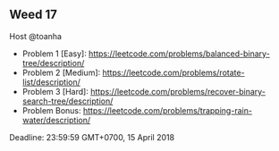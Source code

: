 ## Weed 17
Host @toanha 

- Problem 1 [Easy]: https://leetcode.com/problems/balanced-binary-tree/description/
- Problem 2 [Medium]: https://leetcode.com/problems/rotate-list/description/
- Problem 3 [Hard]: https://leetcode.com/problems/recover-binary-search-tree/description/
- Problem Bonus: https://leetcode.com/problems/trapping-rain-water/description/

Deadline: 23:59:59 GMT+0700, 15 April 2018

